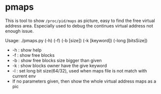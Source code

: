 # pmaps
This is tool to show `/proc/pid/maps` as picture, easy to find the free virtual address area. 
Especially used to debug the continues virtual address not enough issue.

Usage:
./pmaps.py (-h) (-f) (-b [size]) (-k [keyword]) (-long [bitsSize])

* -h : show help
* -f : show free blocks
* -b : show free blocks size bigger than given
* -k : show blocks owner have the give keyword
* -l : set long bit size(64/32), used when maps file is not match with current env
* If no parameters given, then show the whole virtual address maps as a pic
